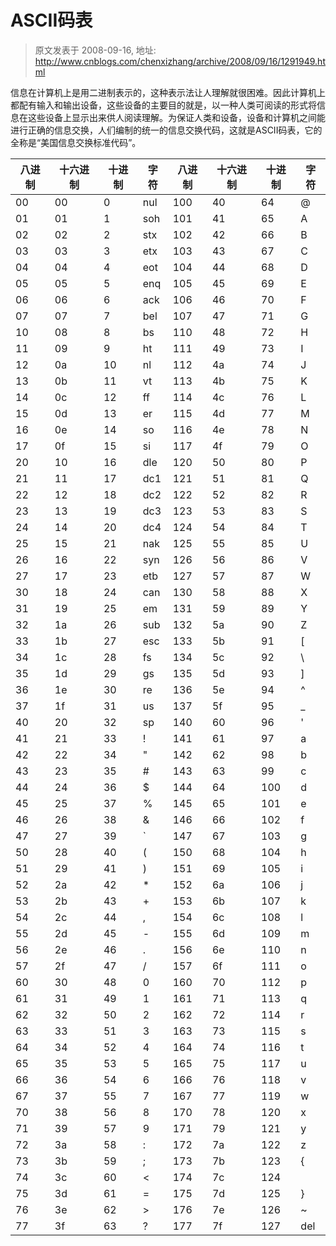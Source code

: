 # ASCII码表 
> 原文发表于 2008-09-16, 地址: http://www.cnblogs.com/chenxizhang/archive/2008/09/16/1291949.html 


信息在计算机上是用二进制表示的，这种表示法让人理解就很困难。因此计算机上都配有输入和输出设备，这些设备的主要目的就是，以一种人类可阅读的形式将信息在这些设备上显示出来供人阅读理解。为保证人类和设备，设备和计算机之间能进行正确的信息交换，人们编制的统一的信息交换代码，这就是ASCII码表，它的全称是“美国信息交换标准代码”。

 

| 八进制 | 十六进制 | 十进制 | 字符 | 八进制 | 十六进制 | 十进制 | 字符 |
| --- | --- | --- | --- | --- | --- | --- | --- |
| 00 | 00 | 0 | nul | 100 | 40 | 64 | @ |
| 01 | 01 | 1 | soh | 101 | 41 | 65 | A |
| 02 | 02 | 2 | stx | 102 | 42 | 66 | B |
| 03 | 03 | 3 | etx | 103 | 43 | 67 | C |
| 04 | 04 | 4 | eot | 104 | 44 | 68 | D |
| 05 | 05 | 5 | enq | 105 | 45 | 69 | E |
| 06 | 06 | 6 | ack | 106 | 46 | 70 | F |
| 07 | 07 | 7 | bel | 107 | 47 | 71 | G |
| 10 | 08 | 8 | bs | 110 | 48 | 72 | H |
| 11 | 09 | 9 | ht | 111 | 49 | 73 | I |
| 12 | 0a | 10 | nl | 112 | 4a | 74 | J |
| 13 | 0b | 11 | vt | 113 | 4b | 75 | K |
| 14 | 0c | 12 | ff | 114 | 4c | 76 | L |
| 15 | 0d | 13 | er | 115 | 4d | 77 | M |
| 16 | 0e | 14 | so | 116 | 4e | 78 | N |
| 17 | 0f | 15 | si | 117 | 4f | 79 | O |
| 20 | 10 | 16 | dle | 120 | 50 | 80 | P |
| 21 | 11 | 17 | dc1 | 121 | 51 | 81 | Q |
| 22 | 12 | 18 | dc2 | 122 | 52 | 82 | R |
| 23 | 13 | 19 | dc3 | 123 | 53 | 83 | S |
| 24 | 14 | 20 | dc4 | 124 | 54 | 84 | T |
| 25 | 15 | 21 | nak | 125 | 55 | 85 | U |
| 26 | 16 | 22 | syn | 126 | 56 | 86 | V |
| 27 | 17 | 23 | etb | 127 | 57 | 87 | W |
| 30 | 18 | 24 | can | 130 | 58 | 88 | X |
| 31 | 19 | 25 | em | 131 | 59 | 89 | Y |
| 32 | 1a | 26 | sub | 132 | 5a | 90 | Z |
| 33 | 1b | 27 | esc | 133 | 5b | 91 | [ |
| 34 | 1c | 28 | fs | 134 | 5c | 92 | \ |
| 35 | 1d | 29 | gs | 135 | 5d | 93 | ] |
| 36 | 1e | 30 | re | 136 | 5e | 94 | ^ |
| 37 | 1f | 31 | us | 137 | 5f | 95 | \_ |
| 40 | 20 | 32 | sp | 140 | 60 | 96 | ' |
| 41 | 21 | 33 | ! | 141 | 61 | 97 | a |
| 42 | 22 | 34 | " | 142 | 62 | 98 | b |
| 43 | 23 | 35 | # | 143 | 63 | 99 | c |
| 44 | 24 | 36 | $ | 144 | 64 | 100 | d |
| 45 | 25 | 37 | % | 145 | 65 | 101 | e |
| 46 | 26 | 38 | & | 146 | 66 | 102 | f |
| 47 | 27 | 39 | ` | 147 | 67 | 103 | g |
| 50 | 28 | 40 | ( | 150 | 68 | 104 | h |
| 51 | 29 | 41 | ) | 151 | 69 | 105 | i |
| 52 | 2a | 42 | * | 152 | 6a | 106 | j |
| 53 | 2b | 43 | + | 153 | 6b | 107 | k |
| 54 | 2c | 44 | , | 154 | 6c | 108 | l |
| 55 | 2d | 45 | - | 155 | 6d | 109 | m |
| 56 | 2e | 46 | . | 156 | 6e | 110 | n |
| 57 | 2f | 47 | / | 157 | 6f | 111 | o |
| 60 | 30 | 48 | 0 | 160 | 70 | 112 | p |
| 61 | 31 | 49 | 1 | 161 | 71 | 113 | q |
| 62 | 32 | 50 | 2 | 162 | 72 | 114 | r |
| 63 | 33 | 51 | 3 | 163 | 73 | 115 | s |
| 64 | 34 | 52 | 4 | 164 | 74 | 116 | t |
| 65 | 35 | 53 | 5 | 165 | 75 | 117 | u |
| 66 | 36 | 54 | 6 | 166 | 76 | 118 | v |
| 67 | 37 | 55 | 7 | 167 | 77 | 119 | w |
| 70 | 38 | 56 | 8 | 170 | 78 | 120 | x |
| 71 | 39 | 57 | 9 | 171 | 79 | 121 | y |
| 72 | 3a | 58 | : | 172 | 7a | 122 | z |
| 73 | 3b | 59 | ; | 173 | 7b | 123 | { |
| 74 | 3c | 60 | < | 174 | 7c | 124 | | |
| 75 | 3d | 61 | = | 175 | 7d | 125 | } |
| 76 | 3e | 62 | > | 176 | 7e | 126 | ~ |
| 77 | 3f | 63 | ? | 177 | 7f | 127 | del |

